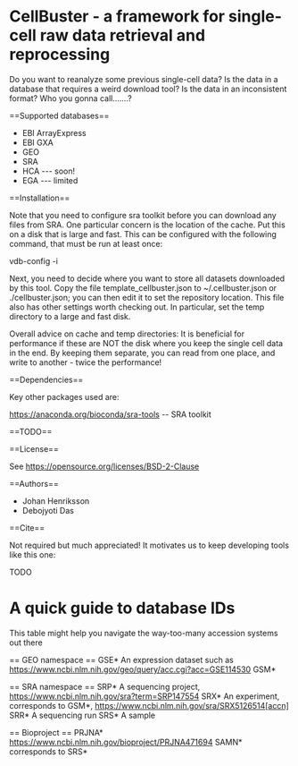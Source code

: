 CellBuster - a framework for single-cell raw data retrieval and reprocessing
============================================================================

Do you want to reanalyze some previous single-cell data? Is the data in a database
that requires a weird download tool? Is the data in an inconsistent format?
Who you gonna call.......?

==Supported databases==

* EBI ArrayExpress
* EBI GXA
* GEO
* SRA
* HCA  --- soon!
* EGA  --- limited

==Installation==

Note that you need to configure sra toolkit before you can download any files from SRA.
One particular concern is the location of the cache. Put this on a disk that is large and fast.
This can be configured with the following command, that must be run at least once:

vdb-config -i

Next, you need to decide where you want to store all datasets downloaded by this tool. Copy
the file template_cellbuster.json to ~/.cellbuster.json or ./cellbuster.json; you can then
edit it to set the repository location. This file also has other settings worth checking out.
In particular, set the temp directory to a large and fast disk.

Overall advice on cache and temp directories: It is beneficial for performance if these are
NOT the disk where you keep the single cell data in the end. By keeping them separate, you
can read from one place, and write to another - twice the performance!


==Dependencies==

Key other packages used are:

https://anaconda.org/bioconda/sra-tools -- SRA toolkit


==TODO==




==License==

See https://opensource.org/licenses/BSD-2-Clause


==Authors==

* Johan Henriksson
* Debojyoti Das

==Cite==

Not required but much appreciated! It motivates us to keep developing tools like this one:

TODO


A quick guide to database IDs
=============================

This table might help you navigate the way-too-many accession systems out there

== GEO namespace ==
GSE*    An expression dataset such as https://www.ncbi.nlm.nih.gov/geo/query/acc.cgi?acc=GSE114530
GSM*

== SRA namespace ==
SRP*    A sequencing project, https://www.ncbi.nlm.nih.gov/sra?term=SRP147554
SRX*    An experiment, corresponds to GSM*,  https://www.ncbi.nlm.nih.gov/sra/SRX5126514[accn]
SRR*    A sequencing run
SRS*    A sample

== Bioproject ==
PRJNA*  https://www.ncbi.nlm.nih.gov/bioproject/PRJNA471694
SAMN*   corresponds to SRS*

